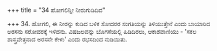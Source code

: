 +++
title = "34 ಹೋಗಲಿನ್ನೀ ನೀರುಗುಡಿದಿವ"

+++
34. ಹೋಗಲಿ, ಈ ನೀರನ್ನು ಕುಡಿದ ಬಳಿಕ ಸೋದರರ ಸಂಗತಿಯನ್ನು ತಿಳಿಯುತ್ತೇನೆ ಎಂದು ಬಾಯಾರಿದ ಅರಸನು ಸರೋವರಕ್ಕೆ ಇಳಿದನು. ವಿಷಜಲವನ್ನು ಬೊಗಸೆಯಲ್ಲಿ ಹಿಡಿದಿರಲು, ಆಕಾಶವಾಣಿಯು - 'ಸಕಲ ಶಾಸ್ತ್ರವೇತ್ತನಾದ ಅರಸನೇ ಕೇಳು' ಎಂದು ರಭಸದಿಂದ ನುಡಿಯಿತು.